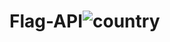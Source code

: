 # Flag-API![country](https://github.com/user-attachments/assets/9051bf33-e8bd-472e-84d8-bbae6b0a8185)
